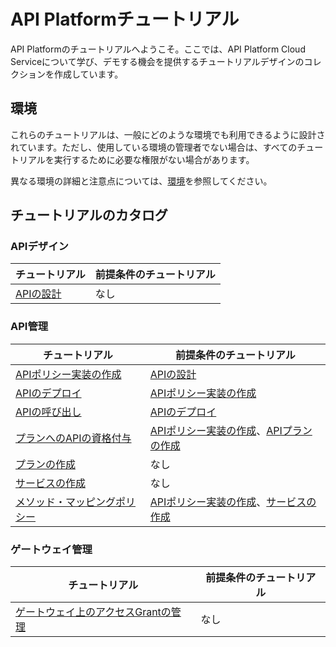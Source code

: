 # API Platformチュートリアル

API Platformのチュートリアルへようこそ。ここでは、API Platform Cloud Serviceについて学び、デモする機会を提供するチュートリアルデザインのコレクションを作成しています。

## 環境

これらのチュートリアルは、一般にどのような環境でも利用できるように設計されています。ただし、使用している環境の管理者でない場合は、すべてのチュートリアルを実行するために必要な権限がない場合があります。

異なる環境の詳細と注意点については、[環境](../environments/README.md)を参照してください。

## チュートリアルのカタログ

### APIデザイン

チュートリアル|前提条件のチュートリアル
---  | ---
[APIの設計](./design/design_api)| なし

### API管理

チュートリアル|前提条件のチュートリアル
--- | ---
[APIポリシー実装の作成](./manage/apis/create_api)| [APIの設計](./design/design_api)
[APIのデプロイ](./manage/apis/deploy_api)| [APIポリシー実装の作成](./manage/apis/create_api)
[APIの呼び出し](./manage/apis/invoke_api)| [APIのデプロイ](./manage/apis/deploy_api)
[プランへのAPIの資格付与](./manage/apis/entitle_api) | [APIポリシー実装の作成](./manage/apis/create_api)、[APIプランの作成](./manage/plans/create_plan)
[プランの作成](./manage/plans/create_plan)| なし
[サービスの作成](./manage/services/create_service)| なし
[メソッド・マッピングポリシー](./manage/apis/policies/method_mapping)| [APIポリシー実装の作成](./manage/apis/create_api)、[サービスの作成](./manage/services/create_service)

### ゲートウェイ管理

チュートリアル|前提条件のチュートリアル
--- | ---
[ゲートウェイ上のアクセスGrantの管理](./manage/gateways/grants)| なし
